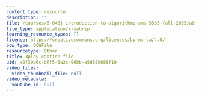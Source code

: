 ```yaml
---
content_type: resource
description: ''
file: /courses/6-046j-introduction-to-algorithms-sma-5503-fall-2005/a0f39b6cbff55a2c96bba5d68b688f10_PYvJmLKhM-Y.vtt
file_type: application/x-subrip
learning_resource_types: []
license: https://creativecommons.org/licenses/by-nc-sa/4.0/
ocw_type: OCWFile
resourcetype: Other
title: 3play caption file
uid: a0f39b6c-bff5-5a2c-96bb-a5d68b688f10
video_files:
  video_thumbnail_file: null
video_metadata:
  youtube_id: null
---
```

